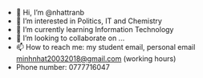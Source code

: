 - 👋 Hi, I’m @nhattranb
- 👀 I’m interested in Politics, IT and Chemistry
- 🌱 I’m currently learning Information Technology
- 💞️ I’m looking to collaborate on ...
- 📫 How to reach me: my student email, personal email minhnhat20032018@gmail.com (working hours)
- Phone number: 0777716047

<!---
nhattranb/nhattranb is a ✨ special ✨ repository because its `README.md` (this file) appears on your GitHub profile.
You can click the Preview link to take a look at your changes.
--->
